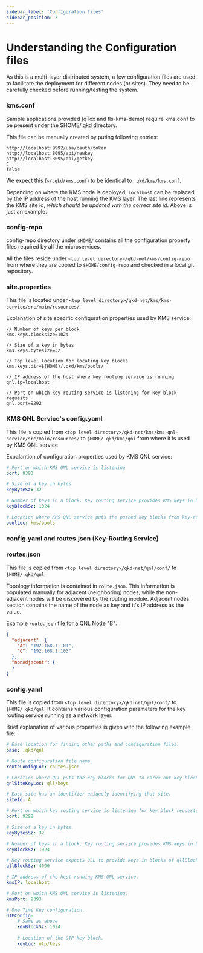 ```yaml
---
sidebar_label: 'Configuration files'
sidebar_position: 3
---
```

# Understanding the Configuration files
As this is a multi-layer distributed system, a few configuration files are used to facilitate the deployment for different nodes (or sites). They need to be carefully checked before running/testing the system.

### kms.conf
Sample applications provided (qTox and tls-kms-demo) require kms.conf to be present under
the $HOME/.qkd directory.

This file can be manually created by puting following entries:
```text title=kms.conf
http://localhost:9992/uaa/oauth/token
http://localhost:8095/api/newkey
http://localhost:8095/api/getkey
C
false
```
We expect this (`~/.qkd/kms.conf`) to be identical to `.qkd/kms/kms.conf`.

Depending on where the KMS node is deployed, `localhost` can be replaced by the IP address of
the host running the KMS layer.
The last line represents the KMS site id, *which should be updated with the
correct site id*. Above is just an example.

### config-repo

config-repo directory under `$HOME/` contains all the configuration property
files required by all the microservices.

All the files reside under `<top level directory>/qkd-net/kms/config-repo` from where
they are copied to `$HOME/config-repo` and checked in a local git repository.

### site.properties

This file is located under `<top level directory>/qkd-net/kms/kms-service/src/main/resources/`.

Explanation of site specific configuration properties used by KMS service:
```text title="site.properties"
// Number of keys per block
kms.keys.blocksize=1024

// Size of a key in bytes
kms.keys.bytesize=32

// Top level location for locating key blocks
kms.keys.dir=${HOME}/.qkd/kms/pools/

// IP address of the host where key routing service is running
qnl.ip=localhost

// Port on which key routing service is listening for key block requests
qnl.port=9292
```

### KMS QNL Service's config.yaml

This file is copied from `<top level directory>/qkd-net/kms/kms-qnl-service/src/main/resources/` to `$HOME/.qkd/kms/qnl` from where it is used by KMS QNL service


Expalantion of configuration properties used by KMS QNL service:

```yaml title="~/.qkd/kms/qnl/config.yaml"
# Port on which KMS QNL service is listening
port: 9393

# Size of a key in bytes
keyByteSz: 32

# Number of keys in a block. Key routing service provides KMS keys in blocks of size    
keyBlockSz: 1024

# Location where KMS QNL service puts the pushed key blocks from key-routing service
poolLoc: kms/pools
```
### config.yaml and routes.json (Key-Routing Service)

### routes.json

This file is copied from `<top level directory>/qkd-net/qnl/conf/` to
`$HOME/.qkd/qnl`.

Topology information is contained in `route.json`.
This information is populated manually for adjacent (neighboring) nodes, while the non-adjacent nodes will be discovered by the routing module. Adjacent nodes section contains the name of the node as key and it's IP address as the value.

Example `route.json` file for a QNL Node "B":
```json title="~/.qkd/qnl/routes.json"
{
  "adjacent": {
    "A": "192.168.1.101",
    "C": "192.168.1.103"
  },
  "nonAdjacent": {
  }
}
```

### config.yaml

This file is copied from `<top level directory>/qkd-net/qnl/conf/` to
`$HOME/.qkd/qnl`.  It contains various configuration parameters for the key routing service
running as a network layer.

Brief explanation of various properties is given with the following example file:

```yaml title="~/.qkd/qnl/config.yaml"
# Base location for finding other paths and configuration files.
base: .qkd/qnl

# Route configuration file name.
routeConfigLoc: routes.json

# Location where QLL puts the key blocks for QNL to carve out key blocks for KMS.
qnlSiteKeyLoc: qll/keys

# Each site has an identifier uniquely identifying that site.
siteId: A

# Port on which key routing service is listening for key block requests.
port: 9292

# Size of a key in bytes.
keyBytesSz: 32

# Number of keys in a block. Key routing service provides KMS keys in blocks of size.  
keyBlockSz: 1024

# Key routing service expects QLL to provide keys in blocks of qllBlockSz.
qllBlockSz: 4096

# IP address of the host running KMS QNL service.
kmsIP: localhost

# Port on which KMS QNL service is listening.
kmsPort: 9393

# One Time Key configuration.
OTPConfig:
    # Same as above
    keyBlockSz: 1024
    
    # Location of the OTP key block.
    keyLoc: otp/keys
```